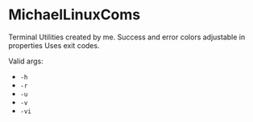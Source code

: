 # MichaelLinuxComs
Terminal Utilities created by me.
Success and error colors adjustable in properties
Uses exit codes.

Valid args:
- ```-h```
- ```-r```
- ```-u```
- ```-v```
- ```-vi```
